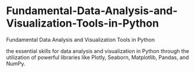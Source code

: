 # Fundamental-Data-Analysis-and-Visualization-Tools-in-Python
Fundamental Data Analysis and Visualization Tools in Python


 

the essential skills for data analysis and visualization in Python through the utilization of powerful libraries like Plotly, Seaborn, Matplotlib, Pandas, and NumPy.








